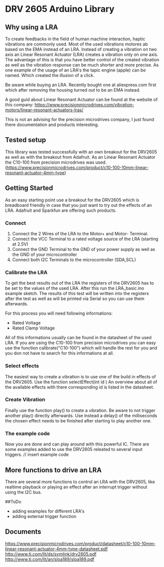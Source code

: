# DRV 2605 Arduino Library

## Why using a LRA
To create feedbacks in the field of human machine interaction,  haptic vibrations are commonly  used. Most of the used vibrations motores ab based on the EMA instead of an LRA. Instead of creating a vibration on two axis an Linear Resonant Actuator (LRA) creates a vibration only on one axis. The advantage of this is that you have better control of the created vibration as well as the vibration response can be much shorter and more precise. As one example of the usage of an LRA's the tapic engine (apple)  can be named. Which created the illusion of a click.

Be aware while buying an LRA. Recently bought one at aliexpress.com first which after removing the housing turned out to be an EMA instead.


A good guid about Linear Resonant Actuator can be found at the website of this company:
https://www.precisionmicrodrives.com/vibration-motors/linear-resonant-actuators-lras/


This is not an advising for the precision microdrives company, I just found there documentation and products interesting.

## Tested setup

This library was tested successfully with an own breakout for the DRV2605 as well as with the breakout from Adafruit.
As an Linear Resonant Actuator the C10-100 from precision microdrives was used. (https://www.precisionmicrodrives.com/product/c10-100-10mm-linear-resonant-actuator-4mm-type)

## Getting Started

As an easy starting point use a breakout for the DRV2605 which is breadboard friendly in case that you just want to try out the effects of an LRA. Adafruit and Sparkfun are offering such products.

### Connect
1. Connect the 2 Wires of the LRA to the Motor+ and Motor- Terminal.
2. Connect the VCC Terminal to a rated voltage source of the LRA (starting at 2.5V)
3. Connect the GND Terminal to the GND of your power supply as well as the GND of your microcontroller
4. Connect both I2C Terminals to the microcontroller (SDA,SCL)

### Calibrate the LRA
To get the best results out of the LRA the registers of the DRV2605 has to be set to the values of the used LRA. After this run the LRA_basic.ino example sketch. The results of this test will be written into the registers after the test as well as will be printed via Serial so you can use them afterwards.

For this process you will need following informations:
- Rated Voltage
- Rated Clamp Voltage

All of this informations usually can be found in the datasheet of the used LRA.
If you are using the C10-100 from precision microdrives you can easy use the function calibrate("C10-100")  which will handle the rest for you and you don not have to search for this informations at all.

### Select effects
The easiest way to create a vibration is to use one of the build in effects  of the DRV2605. Use the function selectEffect(int id )
An overview about all of the available effects with there corresponding id is listed in the datasheet.


### Create Vibration
Finally use the function play() to create a vibration. Be aware to not trigger another play() directly afterwards. Use instead a delay() of the milliseconds the chosen effect needs to be finished after starting to play another one.

### The example code
Now you are done and can play around with this powerful IC. There are some examples added to use the DRV2605 releated to several input triggers.
 // insert example code

## More functions to drive an LRA
There are several more functions to control an LRA with the DRV2605, like realtime playback or playing an effect after an interrupt trigger without using the I2C bus.

##ToDo
- adding examples for different LRA's
- adding external trigger function

## Documents
https://www.precisionmicrodrives.com/product/datasheet/c10-100-10mm-linear-resonant-actuator-4mm-type-datasheet.pdf
http://www.ti.com/lit/ds/symlink/drv2605.pdf
http://www.ti.com/lit/an/sloa189/sloa189.pdf
